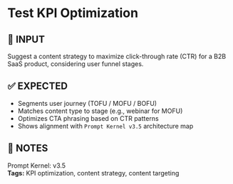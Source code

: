 # Test KPI Optimization

## 💬 INPUT
Suggest a content strategy to maximize click-through rate (CTR) for a B2B SaaS product, considering user funnel stages.

## ✅ EXPECTED
- Segments user journey (TOFU / MOFU / BOFU)
- Matches content type to stage (e.g., webinar for MOFU)
- Optimizes CTA phrasing based on CTR patterns
- Shows alignment with `Prompt Kernel v3.5` architecture map

## 🔁 NOTES
Prompt Kernel: v3.5  
**Tags:** KPI optimization, content strategy, content targeting
